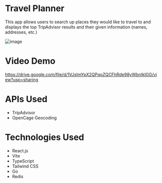 # Travel Planner
This app allows users to search up places they would like to travel to and displays the top TripAdvisor results and their given information (names, addresses, etc.)

![image](https://github.com/wjhuang98/travel-planner/assets/92351928/d50f3cfb-a80e-41d4-810f-30fa4f8be696)

# Video Demo
https://drive.google.com/file/d/1VJsImYpX2QPqoZQCFhRde98yWbnIkIGG/view?usp=sharing

# APIs Used
- TripAdvisor
- OpenCage Geocoding

# Technologies Used
- React.js
- Vite
- TypeScript
- Tailwind CSS
- Go
- Redis
